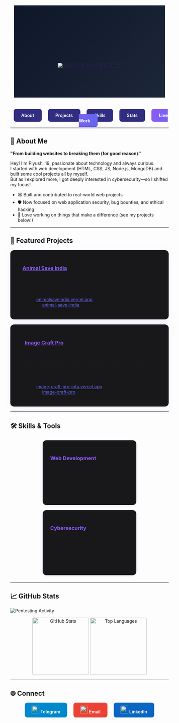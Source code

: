<div align="center">

<!-- 3D Parallax Header -->
<div style="
  perspective: 1000px;
  height: 300px;
  overflow: hidden;
  position: relative;
  margin-bottom: 3rem;
">
  <div style="
    background: linear-gradient(135deg, #0f172a 0%, #1e293b 100%);
    height: 400px;
    transform-style: preserve-3d;
    transform: translateZ(-50px);
    position: absolute;
    width: 100%;
    display: flex;
    flex-direction: column;
    justify-content: center;
    align-items: center;
    border-bottom: 1px solid rgba(99, 102, 241, 0.3);
  ">
    <!-- Animated Typing Text with Glow -->
    <img src="https://readme-typing-svg.herokuapp.com?font=Fira+Code&size=36&duration=3000&pause=1000&color=8b5cf6&center=true&vCenter=true&width=600&lines=Hey%2C+I'm+Piyush!;Web+to+Cyber+Explorer;Animal+Save+India+%7C+Image+Craft+Pro;Always+Learning+%26+Building;Security+is+my+Passion" alt="Professional typing animation" style="text-shadow: 0 0 15px rgba(139, 92, 246, 0.7);"/>
  </div>
</div>

<!-- Navigation Bar -->
<div align="center">
  <a href="#about" style="padding: 12px 24px; border-radius: 8px; background: #312e81; color: #f8fafc; text-decoration: none; font-weight: 600; margin: 0 8px;">About</a>
  <a href="#projects" style="padding: 12px 24px; border-radius: 8px; background: #312e81; color: #f8fafc; text-decoration: none; font-weight: 600; margin: 0 8px;">Projects</a>
  <a href="#skills" style="padding: 12px 24px; border-radius: 8px; background: #312e81; color: #f8fafc; text-decoration: none; font-weight: 600; margin: 0 8px;">Skills</a>
  <a href="#stats" style="padding: 12px 24px; border-radius: 8px; background: #312e81; color: #f8fafc; text-decoration: none; font-weight: 600; margin: 0 8px;">Stats</a>
  <a href="https://bikersaccessories.com" style="padding: 12px 24px; border-radius: 8px; background: linear-gradient(90deg, #8b5cf6, #6366f1); color: #fff; font-weight: 700; text-decoration: none; margin: 0 8px;">Live Work</a>
</div>

</div>

---

## 👋 <span id="about">About Me</span>

**"From building websites to breaking them (for good reason)."**

Hey! I'm Piyush, 19, passionate about technology and always curious.  
I started with web development (HTML, CSS, JS, Node.js, MongoDB) and built some cool projects all by myself.  
But as I explored more, I got deeply interested in cybersecurity—so I shifted my focus!

- 🕸️ Built and contributed to real-world web projects  
- 🛡️ Now focused on web application security, bug bounties, and ethical hacking  
- 🐾 Love working on things that make a difference (see my projects below!)

---

## 🚀 <span id="projects">Featured Projects</span>

<div align="center">

<!-- Animal Save India -->
<div style="background: #18181b; border-radius: 12px; margin: 16px 0; padding: 1.5rem; max-width: 600px; text-align: left; box-shadow: 0 4px 24px rgba(99,102,241,0.08);">
  <h3>🐾 <a href="https://animalsaveindia.vercel.app/" style="color: #8b5cf6; text-decoration: underline;">Animal Save India</a></h3>
  <p>NGO platform for animal rescue and awareness. <br>
  <b>Everything (frontend, backend, deployment) built by me.</b></p>
  <ul>
    <li>HTML, CSS, JS, Node.js, MongoDB</li>
    <li>Live: <a href="https://animalsaveindia.vercel.app/" style="color: #6366f1;">animalsaveindia.vercel.app</a></li>
    <li>GitHub: <a href="https://github.com/computeratepiyush/animal-save-india" style="color: #6366f1;">animal-save-india</a></li>
  </ul>
</div>

<!-- Image Craft Pro -->
<div style="background: #18181b; border-radius: 12px; margin: 16px 0; padding: 1.5rem; max-width: 600px; text-align: left; box-shadow: 0 4px 24px rgba(99,102,241,0.08);">
  <h3>🖼️ <a href="https://image-craft-pro-iota.vercel.app/" style="color: #8b5cf6; text-decoration: underline;">Image Craft Pro</a></h3>
  <p>Modern image editing and conversion tool. <br>
  <b>All frontend code, UI/UX, and features built by me. This is only a frontend setup (no backend). I have shifted to other projects, which I will disclose soon!</b></p>
  <ul>
    <li>HTML, CSS, JS</li>
    <li>Live: <a href="https://image-craft-pro-iota.vercel.app/" style="color: #6366f1;">image-craft-pro-iota.vercel.app</a></li>
    <li>GitHub: <a href="https://github.com/computeratepiyush/image-craft-pro" style="color: #6366f1;">image-craft-pro</a></li>
  </ul>
</div>

</div>

---

## 🛠️ <span id="skills">Skills & Tools</span>

<div align="center">

<div style="display: inline-block; background: #18181b; border-radius: 12px; padding: 1.5rem; margin: 8px; min-width: 250px; max-width: 350px; text-align: left; box-shadow: 0 2px 8px rgba(99,102,241,0.08);">
  <h3 style="color: #8b5cf6;">Web Development</h3>
  <ul>
    <li>HTML, CSS, JavaScript</li>
    <li>Node.js, Express.js</li>
    <li>MongoDB (basics)</li>
    <li>UI/UX Design</li>
    <li>Frontend Animations</li>
  </ul>
</div>

<div style="display: inline-block; background: #18181b; border-radius: 12px; padding: 1.5rem; margin: 8px; min-width: 250px; max-width: 350px; text-align: left; box-shadow: 0 2px 8px rgba(99,102,241,0.08);">
  <h3 style="color: #8b5cf6;">Cybersecurity</h3>
  <ul>
    <li>Web App Pentesting</li>
    <li>OWASP Top 10</li>
    <li>Bug Bounty Research</li>
    <li>Responsible Disclosure</li>
    <li>Security Mindset</li>
  </ul>
</div>

</div>

---

## 📈 <span id="stats">GitHub Stats</span>

![Pentesting Activity](https://github-readme-activity-graph.vercel.app/graph?username=computeratepiyush&theme=react-dark&hide_border=true&area=true&custom_title=Security+Research+Activity)

<div align="center">
  <img src="https://github-readme-stats.vercel.app/api?username=computeratepiyush&show_icons=true&theme=radical&hide_border=true&bg_color=0f172a&title_color=8b5cf6&icon_color=6366f1&include_all_commits=true" alt="GitHub Stats" height="180"/>
  <img src="https://github-readme-stats.vercel.app/api/top-langs/?username=computeratepiyush&layout=compact&theme=radical&hide_border=true&bg_color=0f172a&title_color=8b5cf6" alt="Top Languages" height="180"/>
</div>

---

## 🌐 Connect

<div align="center">
  <a href="https://t.me/mocpiyush" style="display: inline-block; padding: 10px 22px; border-radius: 8px; background: #0088CC; color: #fff; font-weight: 600; text-decoration: none; margin: 0 8px;"> <img src="https://img.icons8.com/color/48/000000/telegram-app.png" width="24"/> Telegram</a>
  <a href="mailto:computeratepiyush@gmail.com" style="display: inline-block; padding: 10px 22px; border-radius: 8px; background: #EA4335; color: #fff; font-weight: 600; text-decoration: none; margin: 0 8px;"> <img src="https://img.icons8.com/color/48/000000/gmail.png" width="24"/> Email</a>
  <a href="https://www.linkedin.com/in/" style="display: inline-block; padding: 10px 22px; border-radius: 8px; background: #0A66C2; color: #fff; font-weight: 600; text-decoration: none; margin: 0 8px;"> <img src="https://img.icons8.com/color/48/000000/linkedin.png" width="24"/> LinkedIn</a>
</div> 
